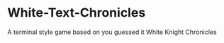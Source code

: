 White-Text-Chronicles
=====================

A terminal style game based on you guessed it White Knight Chronicles
